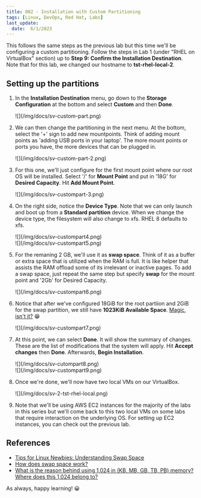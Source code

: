 ```yaml
---
title: 002 - Installation with Custom Partitioning
tags: [Linux, DevOps, Red Hat, Labs]
last_update:
  date:  6/1/2023
---
```



This follows the same steps as the previous lab but this time we'll be configuring a custom partitioning. Follow the steps in Lab 1 (under "RHEL on VirtualBox" section) up to **Step 9: Confirm the Installation Destination**. Note that for this lab, we changed our hostname to **tst-rhel-local-2**.

## Setting up the partitions

1. In the **Installation Destination** menu, go down to the **Storage Configuration** at the bottom and select **Custom** and then **Done**.

    <div class="img-center"> 
    ![](/img/docs/sv-custom-part.png)
    </div>

2. We can then change the partitioning in the next menu. At the bottom, select the '+' sign to add new mountpoints. Think of adding mount points as 'adding USB ports in your laptop'. The more mount points or ports you have, the more devices that can be plugged in. 

    <div class="img-center"> 
    ![](/img/docs/sv-custom-part-2.png)
    </div>

3. For this one, we'll just configure for the first mount point where our root OS will be installed. Select '/' for **Mount Point** and put in '18G' for **Desired Capacity**. Hit **Add Mount Point**.

    <div class="img-center"> 
    ![](/img/docs/sv-custompart-3.png)
    </div>

4. On the right side, notice the **Device Type**. Note that we can only launch and boot up from a **Standard partition** device. When we change the device type, the filesystem will also change to xfs. RHEL 8 defaults to xfs.

    <div class="img-center"> 
    ![](/img/docs/sv-custompart4.png)
    </div>

    <div class="img-center"> 
    ![](/img/docs/sv-custompart5.png)
    </div>

5. For the remaning 2 GB, we'll use it as **swap space**. Think of it as a buffer or extra space that is utilized when the RAM is full. It is like helper that assists the RAM offload some of its irrelevant or inactive pages. To add a swap space, just repeat the same step but specify **swap** for the mount point and '2Gb' for Desired Capacity.

    <div class="img-center"> 
    ![](/img/docs/sv-custompart6.png)
    </div>

6. Notice that after we've configured 18GiB for the root partiion and 2GiB for the swap partition, we still have **1023KiB Available Space**. [Magic, isn't it?](https://www.quora.com/What-is-the-reason-behind-using-1-024-in-KB-MB-GB-TB-PB-memory-Where-does-this-1-024-belong-to) 😁

    <div class="img-center"> 
    ![](/img/docs/sv-custompart7.png)
    </div>

7. At this point, we can select **Done**. It will show the summary of changes. These are the list of modifications that the system will apply. Hit **Accept changes** then **Done**. Afterwards, **Begin Installation**.

    <div class="img-center"> 
    ![](/img/docs/sv-cutompart8.png)
    </div>
    <div class="img-center"> 
    ![](/img/docs/sv-custompart9.png)
    </div>

8. Once we're done, we'll now have two local VMs on our VirtualBox. 

    <div class="img-center"> 
    ![](/img/docs/sv-2-tst-rhel-local.png)
    </div>

9. Note that we'll be using AWS EC2 instances for the majority of the labs in this series but we'll come back to this two local VMs on some labs that require interaction on the underlying OS. For setting up EC2 instances, you can check out the previous lab.

## References

- [Tips for Linux Newbies: Understanding Swap Space](https://www.wired.com/2007/12/tips-for-linux-newbies-understanding-swap-space/)
- [How does swap space work?](https://www.computerworld.com/article/2794697/how-does-swap-space-work-.html)
- [What is the reason behind using 1,024 in (KB, MB, GB, TB, PB) memory? Where does this 1,024 belong to?](https://www.quora.com/What-is-the-reason-behind-using-1-024-in-KB-MB-GB-TB-PB-memory-Where-does-this-1-024-belong-to)

As always, happy learning! 😀
